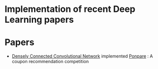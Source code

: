 # Implementation of recent Deep Learning papers

# Papers

- [Densely Connected Convolutional Network](http://arxiv.org/abs/1608.06993) implemented [Ponpare](https://github.com/tdeboissiere/Kaggle/tree/master/Ponpare) : A coupon recommendation competition